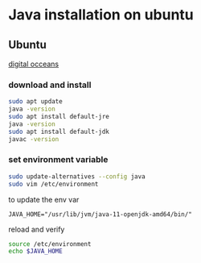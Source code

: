 # Java installation on ubuntu

## Ubuntu

[digital occeans](https://www.digitalocean.com/community/tutorials/how-to-install-java-with-apt-on-ubuntu-18-04)

### download and install

```sh
sudo apt update
java -version
sudo apt install default-jre
java -version
sudo apt install default-jdk
javac -version
```

### set environment variable

```sh
sudo update-alternatives --config java
sudo vim /etc/environment
```

to update the env var

```vim
JAVA_HOME="/usr/lib/jvm/java-11-openjdk-amd64/bin/"
```

reload and verify

```sh
source /etc/environment
echo $JAVA_HOME
```
